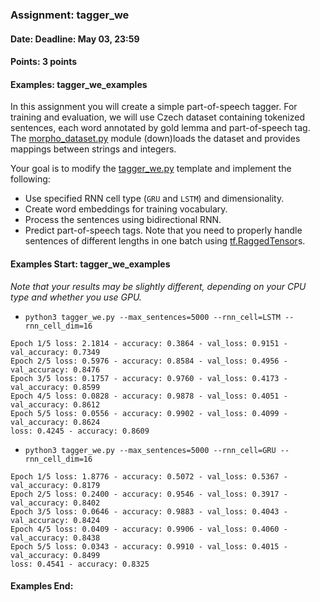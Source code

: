 ### Assignment: tagger_we
#### Date: Deadline: May 03, 23:59
#### Points: 3 points
#### Examples: tagger_we_examples

In this assignment you will create a simple part-of-speech tagger. For training
and evaluation, we will use Czech dataset containing tokenized sentences, each
word annotated by gold lemma and part-of-speech tag. The
[morpho_dataset.py](https://github.com/ufal/npfl114/tree/master/labs/08/morpho_dataset.py)
module (down)loads the dataset and provides mappings between strings and integers.

Your goal is to modify the
[tagger_we.py](https://github.com/ufal/npfl114/tree/master/labs/08/tagger_we.py)
template and implement the following:
- Use specified RNN cell type (`GRU` and `LSTM`) and dimensionality.
- Create word embeddings for training vocabulary.
- Process the sentences using bidirectional RNN.
- Predict part-of-speech tags.
Note that you need to properly handle sentences of different lengths in one
batch using [tf.RaggedTensor](https://www.tensorflow.org/guide/ragged_tensor)s.

#### Examples Start: tagger_we_examples
_Note that your results may be slightly different, depending on your CPU type and whether you use GPU._
- `python3 tagger_we.py --max_sentences=5000 --rnn_cell=LSTM --rnn_cell_dim=16`
```
Epoch 1/5 loss: 2.1814 - accuracy: 0.3864 - val_loss: 0.9151 - val_accuracy: 0.7349
Epoch 2/5 loss: 0.5976 - accuracy: 0.8584 - val_loss: 0.4956 - val_accuracy: 0.8476
Epoch 3/5 loss: 0.1757 - accuracy: 0.9760 - val_loss: 0.4173 - val_accuracy: 0.8599
Epoch 4/5 loss: 0.0828 - accuracy: 0.9878 - val_loss: 0.4051 - val_accuracy: 0.8612
Epoch 5/5 loss: 0.0556 - accuracy: 0.9902 - val_loss: 0.4099 - val_accuracy: 0.8624
loss: 0.4245 - accuracy: 0.8609
```
- `python3 tagger_we.py --max_sentences=5000 --rnn_cell=GRU --rnn_cell_dim=16`
```
Epoch 1/5 loss: 1.8776 - accuracy: 0.5072 - val_loss: 0.5367 - val_accuracy: 0.8179
Epoch 2/5 loss: 0.2400 - accuracy: 0.9546 - val_loss: 0.3917 - val_accuracy: 0.8402
Epoch 3/5 loss: 0.0646 - accuracy: 0.9883 - val_loss: 0.4043 - val_accuracy: 0.8424
Epoch 4/5 loss: 0.0409 - accuracy: 0.9906 - val_loss: 0.4060 - val_accuracy: 0.8438
Epoch 5/5 loss: 0.0343 - accuracy: 0.9910 - val_loss: 0.4015 - val_accuracy: 0.8499
loss: 0.4541 - accuracy: 0.8325
```
#### Examples End:
